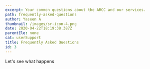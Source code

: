 ```yaml
---
excerpt: Your common questions about the ARCC and our services.
path: frequently-asked-questions
author: Yaseen A
thumbnail: /images/sr-icon-4.png
date: 2020-04-22T18:19:38.387Z
parentEle: none
cat: userSupport
title: Frequently Asked Questions
id: 3
---
```

Let's see what happens
